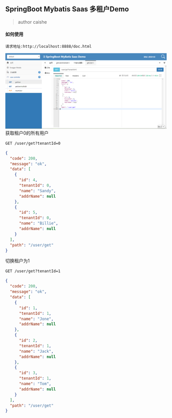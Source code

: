 ## SpringBoot Mybatis Saas 多租户Demo
> author caishe
#### 如何使用
```
请求地址:http://localhost:8888/doc.html
```
![项目截图.png](docs/images/cut.png)
获取租户0的所有用户
```
GET /user/get?tenantId=0
```
```json
{
  "code": 200,
  "message": "ok",
  "data": [
    {
      "id": 4,
      "tenantId": 0,
      "name": "Sandy",
      "addrName": null
    },
    {
      "id": 5,
      "tenantId": 0,
      "name": "Billie",
      "addrName": null
    }
  ],
  "path": "/user/get"
}
```
切换租户为1
```
GET /user/get?tenantId=1
```
```json
{
  "code": 200,
  "message": "ok",
  "data": [
    {
      "id": 1,
      "tenantId": 1,
      "name": "Jone",
      "addrName": null
    },
    {
      "id": 2,
      "tenantId": 1,
      "name": "Jack",
      "addrName": null
    },
    {
      "id": 3,
      "tenantId": 1,
      "name": "Tom",
      "addrName": null
    }
  ],
  "path": "/user/get"
}
```